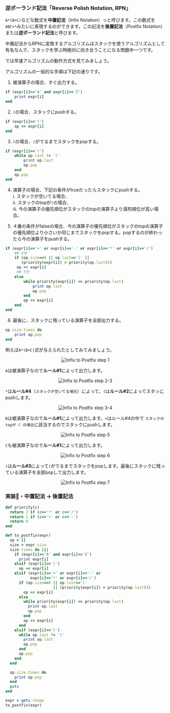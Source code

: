 ### 逆ポーランド記法「Reverse Polish Notation, RPN」

`A*(B+C)`などな数式を**中置記法**（Infix Notation）っと呼びます。この数式を`ABC+*`みたいに表現するのができます。この記法を**後置記法**（Postfix Notation）または**逆ポーランド記法**と呼びます。

中置記法からRPNに変換するアルゴリズムは<router-link to="../DataStructure/jap-stack">スタック</router-link>を使うアルゴリズムとして有名なんで、スタックを学ぶ時絶対に向き合うことになる問題中一つです。

では早速アルゴリズムの動作方式を見てみましょう。

アルゴリズムの一般的な手順は下記の通りです。

1. 被演算子の場合、すぐ出力する。
```rb
if (expr[i]>='A' and expr[i]<='Z') 
    print expr[i]
end
```
2. `(`の場合、スタックにpushする。
```rb
if (expr[i]=='(')
    op << expr[i]
end
```
3. `)`の場合、`(`がでるまでスタックをpopする。
```rb
if (expr[i]==')')
    while op.last != '('
        print op.last 
        op.pop
    end
    op.pop
end
```
4. 演算子の場合、下記の条件がtrueだったらスタックにpushする。 <br>
  i. スタックが空いてる場合、<br>
  ii. スタックのtopが`(`の場合、<br>
  iii. 今の演算子の優先順位がスタックのtopの演算子より湯煎順位が高い場合。<br>

5. ４番の条件がfalseの場合、今の演算子の優先順位がスタックのtopの演算子の優先順位より小さいか同じまでスタックをpopする。popするのが終わったら今の演算子をpushする。
```rb
if (expr[i]=='+' or expr[i]=='-' or expr[i]=='*' or expr[i]=='/')
    ## 4번
    if (op.size==0 || op.last=='(' || 
       (priority(expr[i]) > priority(op.last)))
     op << expr[i] 
     ## 5번
    else 
        while priority(expr[i]) <= priority(op.last)
            print op.last 
            op.pop 
        end
        op << expr[i]
    end
end
```

6. 最後に、スタックに残っている演算子を全部出力する。
```rb
op.size.times do
    print op.pop
end
```

例えば`A*(B+C)`式が与えられたとしてみてみましょう。
<center>
<img src="assets/algorithm/stack/infix2postfix/infix2postfix-1.png" alt="Infix to Postfix step 1" /> <br />
</center>

`A`は被演算子なので**ルール#1**によって出力します。

<center>
<img src="assets/algorithm/stack/infix2postfix/infix2postfix-2.png" alt="Infix to Postfix step 2-3" /> <br />
</center>

`*`は**ルール#4**（`スタックが空いてる場合`）によって、`(`は**ルール#2**によってスタッにpushします。

<center>
<img src="assets/algorithm/stack/infix2postfix/infix2postfix-3.png" alt="Infix to Postfix step 3-4" /> <br />
</center>

`B`は被演算子なので**ルール#1**によって出力します。`+`はルール#4の中で `スタックのtopが ( の場合`に該当するのでスタックにpushします。

<center>
<img src="assets/algorithm/stack/infix2postfix/infix2postfix-4.png" alt="Infix to Postfix step 5" /> <br />
</center>

`C`も被演算子なので**ルール#1**によって出力します。

<center>
<img src="assets/algorithm/stack/infix2postfix/infix2postfix-5.png" alt="Infix to Postfix step 6" /> <br />
</center>

`)`は**ルール#3**によって`(`がでるまでスタックをpopします。最後にスタックに残っている演算子を全部popして出力します。

<center>
<img src="assets/algorithm/stack/infix2postfix/infix2postfix-6.png" alt="Infix to Postfix step 7"/> <br />
</center>

### 実装・中置記法 → 後置記法
```rb
def priority(c)
  return 2 if (c=='*' or c=='/')
  return 1 if (c=='+' or c=='-')
  return 0
end

def to_postfix(expr)
  op = []
  size = expr.size
  size.times do |i|
    if (expr[i]>='A' and expr[i]<='Z') 
      print expr[i]
    elsif (expr[i]=='(')
      op << expr[i]
    elsif (expr[i]=='+' or expr[i]=='-' or 
           expr[i]=='*' or expr[i]=='/')
      if (op.size==0 || op.last=='(' 
                     || (priority(expr[i]) > priority(op.last)))
        op << expr[i] 
      else 
        while priority(expr[i]) <= priority(op.last)
          print op.last 
          op.pop 
        end
        op << expr[i]
      end
    elsif (expr[i]==')')
      while op.last != '('
        print op.last 
        op.pop
      end
      op.pop
    end
  end

  op.size.times do
    print op.pop
  end
  puts
end

expr = gets.chomp
to_postfix(expr)
```

<div class="divider"></div>